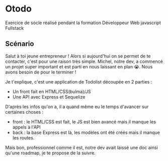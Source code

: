 # Otodo

Exercice de socle réalisé pendant la formation Développeur Web javascript Fullstack

## Scénario
Salut à toi jeune entrepreneur ! Alors si aujourd'hui on se permet de te contacter, c'est pour une raison très simple. 
Michel, notre dev, a commencé un projet super important et est parti en nous laissant en plan 😭. Nous avons besoin de 
pour le terminer !

Je t'explique, c'est une application de Todolist découpée en 2 parties :
- Un front fait en HTML/CSS(bulma)/JS
- Une API avec Express et Sequelize

D'après les infos qu'on a, il a quand même eu le temps d'avancer sur certaines choses :
- front : le HTML/CSS est fait, le JS est bien avancé mais il manque les appels à l'API
- back : la base Express est là, les modèles ont été créés mais il manque les routes.


Mais bon, professionnel comme il est, notre dev avait laissé une doc ainsi qu'une roadmap, je te propose de la suivre.

